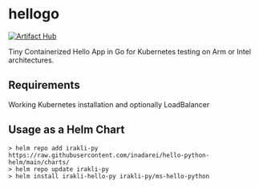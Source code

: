 # hellogo
[![Artifact Hub](https://img.shields.io/endpoint?url=https://artifacthub.io/badge/repository/hello-python-helm)](https://artifacthub.io/packages/search?repo=hello-python-helm)

Tiny Containerized Hello App in Go for Kubernetes testing on Arm or Intel architectures.

## Requirements

Working Kubernetes installation and optionally LoadBalancer

## Usage as a Helm Chart

```shell
> helm repo add irakli-py https://raw.githubusercontent.com/inadarei/hello-python-helm/main/charts/
> helm repo update irakli-py
> helm install irakli-hello-py irakli-py/ms-hello-python
```
